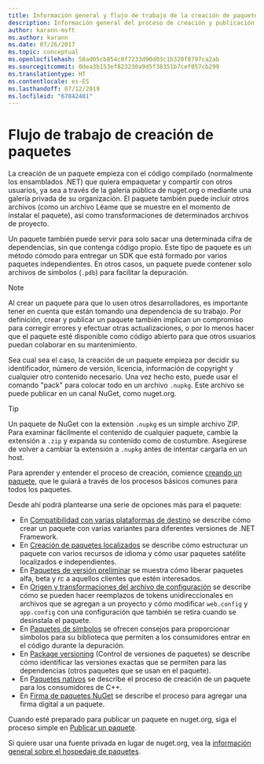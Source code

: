```yaml
---
title: Información general y flujo de trabajo de la creación de paquetes NuGet
description: Información general del proceso de creación y publicación de un paquete de NuGet, con vínculos a otras partes específicas del proceso.
author: karann-msft
ms.author: karann
ms.date: 07/26/2017
ms.topic: conceptual
ms.openlocfilehash: 58ad05cb854c8f7233d90d03c1b320f8797ca2ab
ms.sourcegitcommit: 0dea3b153ef823230a9d5f38351b7cef057cb299
ms.translationtype: HT
ms.contentlocale: es-ES
ms.lasthandoff: 07/12/2019
ms.locfileid: "67842401"
---
```

# <a name="package-creation-workflow"></a>Flujo de trabajo de creación de paquetes

La creación de un paquete empieza con el código compilado (normalmente los ensamblados .NET) que quiera empaquetar y compartir con otros usuarios, ya sea a través de la galería pública de nuget.org o mediante una galería privada de su organización. El paquete también puede incluir otros archivos (como un archivo Léame que se muestre en el momento de instalar el paquete), así como transformaciones de determinados archivos de proyecto.

Un paquete también puede servir para solo sacar una determinada cifra de dependencias, sin que contenga código propio. Este tipo de paquete es un método cómodo para entregar un SDK que está formado por varios paquetes independientes. En otros casos, un paquete puede contener solo archivos de símbolos (`.pdb`) para facilitar la depuración.

> [!Note]
> Al crear un paquete para que lo usen otros desarrolladores, es importante tener en cuenta que están tomando una dependencia de su trabajo. Por definición, crear y publicar un paquete también implican un compromiso para corregir errores y efectuar otras actualizaciones, o por lo menos hacer que el paquete esté disponible como código abierto para que otros usuarios puedan colaborar en su mantenimiento.

Sea cual sea el caso, la creación de un paquete empieza por decidir su identificador, número de versión, licencia, información de copyright y cualquier otro contenido necesario. Una vez hecho esto, puede usar el comando "pack" para colocar todo en un archivo `.nupkg`. Este archivo se puede publicar en un canal NuGet, como nuget.org.

> [!Tip]
> Un paquete de NuGet con la extensión `.nupkg` es un simple archivo ZIP. Para examinar fácilmente el contenido de cualquier paquete, cambie la extensión a `.zip` y expanda su contenido como de costumbre. Asegúrese de volver a cambiar la extensión a `.nupkg` antes de intentar cargarla en un host.

Para aprender y entender el proceso de creación, comience [creando un paquete](../create-packages/creating-a-package.md), que le guiará a través de los procesos básicos comunes para todos los paquetes.

Desde ahí podrá plantearse una serie de opciones más para el paquete:

- En [Compatibilidad con varias plataformas de destino](../create-packages/supporting-multiple-target-frameworks.md) se describe cómo crear un paquete con varias variantes para diferentes versiones de .NET Framework.
- En [Creación de paquetes localizados](../create-packages/creating-localized-packages.md) se describe cómo estructurar un paquete con varios recursos de idioma y cómo usar paquetes satélite localizados e independientes.
- En [Paquetes de versión preliminar](../create-packages/prerelease-packages.md) se muestra cómo liberar paquetes alfa, beta y rc a aquellos clientes que estén interesados.
- En [Origen y transformaciones del archivo de configuración](../create-packages/source-and-config-file-transformations.md) se describe cómo se pueden hacer reemplazos de tokens unidireccionales en archivos que se agregan a un proyecto y cómo modificar `web.config` y `app.config` con una configuración que también se retira cuando se desinstala el paquete.
- En [Paquetes de símbolos](../create-packages/symbol-packages-snupkg.md) se ofrecen consejos para proporcionar símbolos para su biblioteca que permiten a los consumidores entrar en el código durante la depuración.
- En [Package versioning](../reference/package-versioning.md) (Control de versiones de paquetes) se describe cómo identificar las versiones exactas que se permiten para las dependencias (otros paquetes que se usan en el paquete).
- En [Paquetes nativos](../create-packages/native-packages.md) se describe el proceso de creación de un paquete para los consumidores de C++.
- En [Firma de paquetes NuGet](../create-packages/sign-a-package.md) se describe el proceso para agregar una firma digital a un paquete.

Cuando esté preparado para publicar un paquete en nuget.org, siga el proceso simple en [Publicar un paquete](../nuget-org/publish-a-package.md).

Si quiere usar una fuente privada en lugar de nuget.org, vea la [información general sobre el hospedaje de paquetes](../hosting-packages/overview.md).
